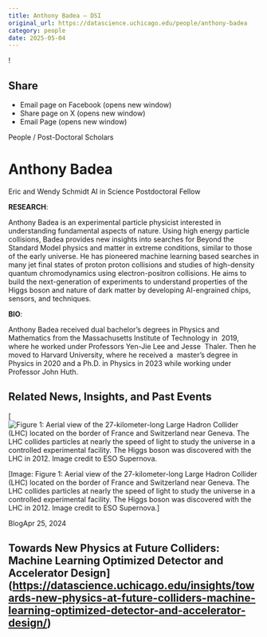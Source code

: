 ```yaml
---
title: Anthony Badea – DSI
original_url: https://datascience.uchicago.edu/people/anthony-badea
category: people
date: 2025-05-04
---
```


<!-- Table-like structure detected -->

!

## Share

* Email page on Facebook (opens new window)
* Share page on X (opens new window)
* Email Page (opens new window)

<!-- Table-like structure detected -->

People / Post-Doctoral Scholars

# Anthony Badea

Eric and Wendy Schmidt AI in Science Postdoctoral Fellow

**RESEARCH**:

Anthony Badea is an experimental particle physicist interested in understanding fundamental aspects of nature. Using high energy particle collisions, Badea provides new insights into searches for Beyond the Standard Model physics and matter in extreme conditions, similar to those of the early universe. He has pioneered machine learning based searches in many jet final states of proton proton collisions and studies of high-density quantum chromodynamics using electron-positron collisions. He aims to build the next-generation of experiments to understand properties of the Higgs boson and nature of dark matter by developing AI-engrained chips, sensors, and techniques.

**BIO**:

Anthony Badea received dual bachelor’s degrees in Physics and  Mathematics from the Massachusetts Institute of Technology in  2019, where he worked under Professors Yen-Jie Lee and Jesse  Thaler. Then he moved to Harvard University, where he received a  master’s degree in Physics in 2020 and a Ph.D. in Physics in 2023 while working under Professor John Huth.

## Related News, Insights, and Past Events

<!-- Table-like structure detected -->

[![Figure 1: Aerial view of the 27-kilometer-long Large Hadron Collider (LHC) located on the border of France and Switzerland near Geneva. The LHC collides particles at nearly the speed of light to study the universe in a controlled experimental facility. The Higgs boson was discovered with the LHC in 2012. Image credit to ESO Supernova.
](https://datascience.uchicago.edu/wp-content/uploads/2024/04/cern-aerial-cc-750x500.jpg)

[Image: Figure 1: Aerial view of the 27-kilometer-long Large Hadron Collider (LHC) located on the border of France and Switzerland near Geneva. The LHC collides particles at nearly the speed of light to study the universe in a controlled experimental facility. The Higgs boson was discovered with the LHC in 2012. Image credit to ESO Supernova.]

BlogApr 25, 2024

## Towards New Physics at Future Colliders: Machine Learning Optimized Detector and Accelerator Design](https://datascience.uchicago.edu/insights/towards-new-physics-at-future-colliders-machine-learning-optimized-detector-and-accelerator-design/)